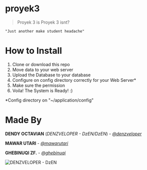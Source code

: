 
# proyek3

> Proyek 3 is Proyek 3 isnt?

    "Just another make student headache"

# How to Install
1. Clone or download this repo
2. Move data to your web server
3. Upload the Database to your database
4. Configure on config directory correctly for your Web Server*
5. Make sure the permission
6. Voila! The System is Ready! :)


*Config directory on "~/application/config"

# Made By

 **DENDY OCTAVIAN** (*DENZVELOPER - DzEN/DzEN*)  - *[@denzveloper](https://github.com/denzveloper)* 

**MAWAR UTARI** - *[@mawarutari](https://github.com/mawarutari)*

**GHEBINUQI ZF.** - *[@ghebinuqi](https://github.com/ghebinuqi)*


![DENZVELOPER - DzEN](https://avatars2.githubusercontent.com/u/26875850?s=40&v=4)
